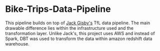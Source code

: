 # Bike-Trips-Data-Pipeline
This pipeline builds on top of [Jack Gisby's](https://github.com/jackgisby/tfl-bikes-data-pipeline) TfL data pipeline. The main drawable difference lies within the infrastructure used and the transformation layer. Unlike Jack's, this project uses AWS and instead of Spark, DBT was used to transform the data within amazon redshift data warehouse. 
